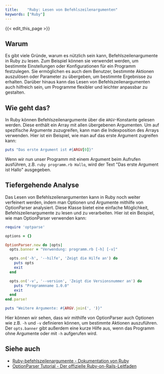 ```yaml
---
title:    "Ruby: Lesen von Befehlszeilenargumenten"
keywords: ["Ruby"]
---
```


{{< edit_this_page >}}

## Warum
Es gibt viele Gründe, warum es nützlich sein kann, Befehlszeilenargumente in Ruby zu lesen. Zum Beispiel können sie verwendet werden, um bestimmte Einstellungen oder Konfigurationen für ein Programm festzulegen. Sie ermöglichen es auch dem Benutzer, bestimmte Aktionen auszulösen oder Parameter zu übergeben, um bestimmte Ergebnisse zu erhalten. Darüber hinaus kann das Lesen von Befehlszeilenargumenten auch hilfreich sein, um Programme flexibler und leichter anpassbar zu gestalten.

## Wie geht das?
In Ruby können Befehlszeilenargumente über die `ARGV`-Konstante gelesen werden. Diese enthält ein Array mit allen übergebenen Argumenten. Um auf spezifische Argumente zuzugreifen, kann man die Indexposition des Arrays verwenden. Hier ist ein Beispiel, wie man auf das erste Argument zugreifen kann:

```Ruby
puts "Das erste Argument ist #{ARGV[0]}"
```

Wenn wir nun unser Programm mit einem Argument beim Aufrufen ausführen, z.B. `ruby programm.rb Hallo`, wird der Text "Das erste Argument ist Hallo" ausgegeben.

## Tiefergehende Analyse
Das Lesen von Befehlszeilenargumenten kann in Ruby noch weiter verfeinert werden, indem man Optionen und Argumente mithilfe von OptionParser analysiert. Diese Klasse bietet eine einfache Möglichkeit, Befehlszeilenargumente zu lesen und zu verarbeiten. Hier ist ein Beispiel, wie man OptionParser verwenden kann:

```Ruby
require 'optparse'

options = {}

OptionParser.new do |opts|
  opts.banner = "Verwendung: programm.rb [-h] [-v]"

  opts.on('-h', '--hilfe', 'Zeigt die Hilfe an') do
    puts opts
    exit
  end

  opts.on('-v', '--version', 'Zeigt die Versionsnummer an') do
    puts "Programmname 1.0.0"
    exit
  end
end.parse!

puts "Weitere Argumente: #{ARGV.join(', ')}"
```

Hier können wir sehen, dass wir mithilfe von OptionParser auch Optionen wie z.B. `-h` und `-v` definieren können, um bestimmte Aktionen auszuführen. Der `opts.banner` gibt außerdem eine kurze Hilfe aus, wenn das Programm ohne Argumente oder mit `-h` aufgerufen wird.

## Siehe auch
- [Ruby-befehlszeilenargumente - Dokumentation von Ruby](https://docs.ruby-lang.org/de/2.5.0/OptionParser.html)
- [OptionParser Tutorial -  Der offizielle Ruby-on-Rails-Leitfaden](https://guides.rubyonrails.org/command_line.html#creating-a-script)